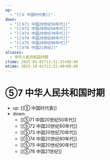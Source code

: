 ```yaml
---
up:
  - "[[⑤ 中国时代表]]"
down:
  - "[[⑤71 中国20世纪50年代]]"
  - "[[⑤72 中国20世纪60年代]]"
  - "[[⑤73 中国20世纪70年代]]"
  - "[[⑤74 中国20世纪80年代]]"
  - "[[⑤75 中国20世纪90年代]]"
  - "[[⑤76 中国21世纪]]"
aliases:
  - 中华人民共和国时期
ctime: 2025-03-01T13:31:32+08:00
mtime: 2025-10-01T12:22:48+08:00
---
```


# ⑤7 中华人民共和国时期

- up: [[⑤ 中国时代表]]
- down:	
	- [[⑤71 中国20世纪50年代]]
	- [[⑤72 中国20世纪60年代]]
	- [[⑤73 中国20世纪70年代]]
	- [[⑤74 中国20世纪80年代]]
	- [[⑤75 中国20世纪90年代]]
	- [[⑤76 中国21世纪]]
	
